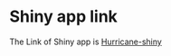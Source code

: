 # Shiny app link

The Link of Shiny app is [Hurricane-shiny](https://haoshen.shinyapps.io/Hurricane-shiny/)